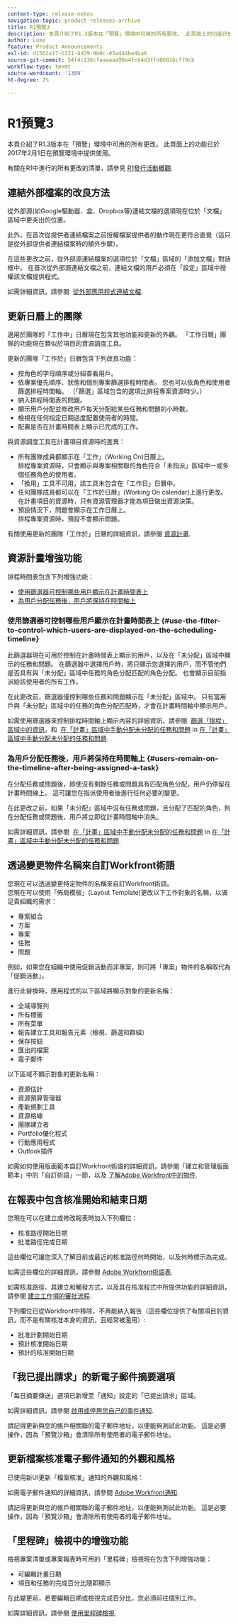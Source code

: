 ```yaml
---
content-type: release-notes
navigation-topic: product-releases-archive
title: R1預覽3
description: 本頁介紹了R1.3版本在「預覽」環境中可用的所有更改。 此頁面上的功能已於2017年2月1日在預覽環境中提供使用。
author: Luke
feature: Product Announcements
exl-id: d1502a17-b131-4d29-9b0c-03ad44be4ba6
source-git-commit: 54f4c136cfaaaaaa90a4fc64d3ffd06816cff9cb
workflow-type: tm+mt
source-wordcount: '1309'
ht-degree: 2%

---
```


# R1預覽3

本頁介紹了R1.3版本在「預覽」環境中可用的所有更改。 此頁面上的功能已於2017年2月1日在預覽環境中提供使用。

有關在R1中進行的所有更改的清單，請參見 [R1發行活動概觀](../../../../product-announcements/product-releases/quarterly-release-archive/r1-release-activity/r1-release-activity-overview.md). 

## 連結外部檔案的改良方法

從外部源(如Google驅動器、盒、Dropbox等)連結文檔的選項現在位於「文檔」區域中更突出的位置。 

此外，在首次從提供者連結檔案之前授權檔案提供者的動作現在更符合直覺（這只是從外部提供者連結檔案時的額外步驟）。

在這些更改之前，從外部源連結檔案的選項位於「文檔」區域的「添加文檔」對話框中。 在首次從外部源連結文檔之前，連結文檔的用戶必須在「設定」區域中授權該文檔提供程式。

如需詳細資訊，請參閱  [從外部應用程式連結文檔](../../../../documents/adding-documents-to-workfront/link-documents-from-external-apps.md).

## 更新日曆上的團隊

適用於團隊的「工作中」日曆現在包含其他功能和更新的外觀。 「工作日曆」團隊的功能現在類似於項目的資源調度工具。

更新的團隊「工作於」日曆包含下列改良功能：

* 按角色的字母順序或分組查看用戶。
* 依專案優先順序、狀態和個別專案篩選排程時間表。 您也可以依角色和使用者篩選排程時間軸。 （「篩選」區域包含的選項比排程專案資源時少。）
* 納入排程時間表的問題。
* 顯示用戶分配並修改用戶每天分配給某些任務和問題的小時數。
* 檢視在任何指定日期過度配置使用者的時間。
* 配置是否在計畫時間表上顯示已完成的工作。

與資源調度工具在計畫項目資源時的差異：

* 所有團隊成員都顯示在「工作」(Working On)日曆上。\
   排程專案資源時，只會顯示與專案相關聯的角色符合「未指派」區域中一或多個任務角色的使用者。
* 「換用」工具不可用，該工具未包含在「工作日」日曆中。
* 任何團隊成員都可以在「工作於日曆」(Working On calendar)上進行更改。\
   在計畫項目的資源時，只有資源管理器才能為項目做出資源決策。
* 預設情況下，問題會顯示在工作日曆上。\
   排程專案資源時，預設不會顯示問題。

有關使用更新的團隊「工作於」日曆的詳細資訊，請參閱 [資源計畫](../../../../resource-mgmt/resource-scheduling/resource-scheduling-overview.md).

## 資源計畫增強功能

排程時間表包含下列增強功能：

* [使用篩選器可控制哪些用戶顯示在計畫時間表上](#use-the-filter-to-control-which-users-are-displayed-on-the-scheduling-timeline)
* [為用戶分配任務後，用戶將保持在時間軸上](#users-remain-on-the-timeline-after-being-assigned-a-task)

### 使用篩選器可控制哪些用戶顯示在計畫時間表上 {#use-the-filter-to-control-which-users-are-displayed-on-the-scheduling-timeline}

此篩選器現在可用於控制在計畫時間表上顯示的用戶，以及在「未分配」區域中顯示的任務和問題。 在篩選器中選擇用戶時，將只顯示您選擇的用戶，而不管他們是否具有與「未分配」區域中任務的角色分配匹配的角色分配。 也會顯示目前指派給該使用者的所有工作。

在此更改前，篩選器僅控制哪些任務和問題顯示在「未分配」區域中。 只有當用戶與「未分配」區域中的任務的角色分配匹配時，才會在計畫時間軸中顯示用戶。

如需使用篩選器來控制排程時間軸上顯示內容的詳細資訊，請參閱  [篩選「排程」區域中的資訊](../../../../resource-mgmt/resource-scheduling/filter-scheduling-area.md)，和  [在「計畫」區域中手動分配未分配的任務和問題](../../../../resource-mgmt/resource-scheduling/manually-assign-items-scheduling-areas.md#automatically-assigning-unassigned-tasks-and-issues) in [在「計畫」區域中手動分配未分配的任務和問題](../../../../resource-mgmt/resource-scheduling/manually-assign-items-scheduling-areas.md).

### 為用戶分配任務後，用戶將保持在時間軸上 {#users-remain-on-the-timeline-after-being-assigned-a-task}

在分配任務或問題後，即使沒有剩餘任務或問題具有匹配角色分配，用戶仍停留在計畫時間線上。 這可讓您在指派使用者後進行任何必要的變更。

在此更改之前，如果「未分配」區域中沒有任務或問題，且分配了匹配的角色，則在分配任務或問題後，用戶將立即從計畫時間軸中消失。

如需詳細資訊，請參閱  [在「計畫」區域中手動分配未分配的任務和問題](../../../../resource-mgmt/resource-scheduling/manually-assign-items-scheduling-areas.md#automatically-assigning-unassigned-tasks-and-issues) in [在「計畫」區域中手動分配未分配的任務和問題](../../../../resource-mgmt/resource-scheduling/manually-assign-items-scheduling-areas.md).

## 透過變更物件名稱來自訂Workfront術語

您現在可以透過變更特定物件的名稱來自訂Workfront術語。\
您現在可以使用「佈局模板」(Layout Template)更改以下工作對象的名稱，以滿足貴組織的需求：

* 專案組合
* 方案
* 專案
* 任務
* 問題

例如，如果您在組織中使用促銷活動而非專案，則可將「專案」物件的名稱取代為「促銷活動」。

進行此替換時，應用程式的以下區域將顯示對象的更新名稱：

* 全域導覽列
* 所有標籤
* 所有菜單 
* 報告建立工具和報告元素（檢視、篩選和群組）
* 保存按鈕
* 匯出的檔案
* 電子郵件

以下區域不顯示對象的更新名稱：

* 資源估計
* 資源預算管理器
* 產能規劃工具
* 資源格線
* 團隊建立者
* Portfolio優化程式 
* 行動應用程式
* Outlook插件

如需如何使用版面範本自訂Workfront術語的詳細資訊，請參閱「建立和管理版面範本」中的「自訂術語」一節，以及 [了解Adobe Workfront中的物件](../../../../workfront-basics/navigate-workfront/workfront-navigation/understand-objects.md).

## 在報表中包含核准開始和結束日期

您現在可以在建立或修改報表時加入下列欄位：

* 核准路徑開始日期
* 批准路徑完成日期

這些欄位可讓您深入了解目前或最近的核准路徑何時開始，以及何時標示為完成。

如需這些欄位的詳細資訊，請參閱 [Adobe Workfront術語表](../../../../workfront-basics/navigate-workfront/workfront-navigation/workfront-terminology-glossary.md).

如需核准路徑、其建立和觸發方式，以及其在核准程式中所提供功能的詳細資訊，請參閱 [建立工作項的審批流程](../../../../administration-and-setup/customize-workfront/configure-approval-milestone-processes/create-approval-processes.md).

下列欄位已從Workfront中移除，不再能納入報告（這些欄位提供了有關項目的資訊，而不是有關核准本身的資訊，且經常被濫用）:

* 批准計劃開始日期
* 預計核准開始日期
* 預計的核准開始日期

## 「我已提出請求」的新電子郵件摘要選項

「每日摘要傳送」選項已新增至「通知」設定的「已提出請求」區域。

如需詳細資訊，請參閱 [啟用或停用您自己的事件通知](../../../../workfront-basics/using-notifications/activate-or-deactivate-your-own-event-notifications.md).

請記得更新與您的帳戶相關聯的電子郵件地址，以便能夠測試此功能。 這是必要操作，因為「預覽沙箱」會清除所有使用者的電子郵件地址。

## 更新檔案核准電子郵件通知的外觀和風格

已使用新UI更新「檔案核准」通知的外觀和風格：

如需電子郵件通知的詳細資訊，請參閱 [Adobe Workfront通知](../../../../workfront-basics/using-notifications/wf-notifications.md).

請記得更新與您的帳戶相關聯的電子郵件地址，以便能夠測試此功能。 這是必要操作，因為「預覽沙箱」會清除所有使用者的電子郵件地址。

## 「里程碑」檢視中的增強功能

檢視專案清單或專案報表時可用的「里程碑」檢視現在包含下列增強功能：

* 可編輯計畫日期
* 項目和任務的完成百分比隨即顯示

在此變更前，若要編輯日期或檢視完成百分比，您必須前往個別工作。

如需詳細資訊，請參閱 [使用里程碑檢視](../../../../reports-and-dashboards/reports/reporting-elements/use-milestone-view.md).
